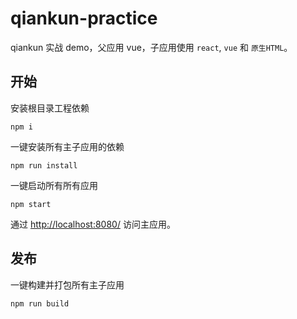 # qiankun-practice

qiankun 实战 demo，父应用 vue，子应用使用 `react`, `vue` 和 `原生HTML`。

## 开始
安装根目录工程依赖
```
npm i
```
一键安装所有主子应用的依赖
```
npm run install
```

一键启动所有所有应用
```
npm start
```

通过 [http://localhost:8080/](http://localhost:8080/) 访问主应用。

## 发布
一键构建并打包所有主子应用
```
npm run build
```

